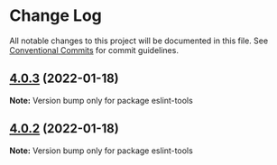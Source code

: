 # Change Log

All notable changes to this project will be documented in this file.
See [Conventional Commits](https://conventionalcommits.org) for commit guidelines.

## [4.0.3](https://github.com/BedrockStreaming/eslint-tools/compare/v4.0.1...v4.0.3) (2022-01-18)

**Note:** Version bump only for package eslint-tools

## [4.0.2](https://github.com/BedrockStreaming/eslint-tools/compare/v4.0.1...v4.0.2) (2022-01-18)

**Note:** Version bump only for package eslint-tools
